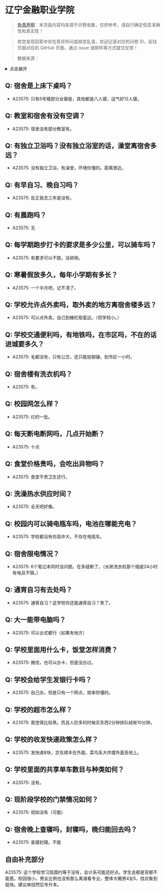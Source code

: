 # 辽宁金融职业学院

> [免责声明](https://colleges.chat/#_3)：本页面内容均来源于问卷收集，仅供参考，请自行确定信息准确性和真实性！

> 若您发现回答中存在答非所问或胡言乱语，欢迎记录对应的问卷 ID，前往页面对应的 GitHub 页面，通过 issue 或邮件等方式提交反馈！

> 数据来源：

<details><summary>点击展开</summary>
<ul>
<li>A23575: 匿名 (2024 年 06 月)</li>
</ul>
</details>

## Q: 宿舍是上床下桌吗？

- A23575: 只有5号楼部分女寝是，其他都是八人寝，运气好12人寝。

## Q: 教室和宿舍有没有空调？

- A23575: 宿舍没有部分教室有。

## Q: 有独立卫浴吗？没有独立浴室的话，澡堂离宿舍多远？

- A23575: 没有独立卫浴，有澡堂，环境你懂的。距离很近。

## Q: 有早自习、晚自习吗？

- A23575: 反正我念三年是没有。

## Q: 有晨跑吗？

- A23575: 无

## Q: 每学期跑步打卡的要求是多少公里，可以骑车吗？

- A23575: 有要求可以不跑，没卵用。

## Q: 寒暑假放多久，每年小学期有多长？

- A23575: 一个半月吧，记不清了。

## Q: 学校允许点外卖吗，取外卖的地方离宿舍楼多远？

- A23575: 可以点外卖。自己到栅栏取蛮远。（但学校小。）

## Q: 学校交通便利吗，有地铁吗，在市区吗，不在的话进城要多久？

- A23575: 毛都没有，只有公交，还只能投钢镚，到市区一小时。

## Q: 宿舍楼有洗衣机吗？

- A23575: 有。

## Q: 校园网怎么样？

- A23575: 烂的一批。

## Q: 每天断电断网吗，几点开始断？

- A23575: 十点

## Q: 食堂价格贵吗，会吃出异物吗？

- A23575: 食堂不贵卫生还行。

## Q: 洗澡热水供应时间？

- A23575: 全天吧好像。

## Q: 校园内可以骑电瓶车吗，电池在哪能充电？

- A23575: 学校都没有你高中大，不存在电瓶车。

## Q: 宿舍限电情况？

- A23575: 6个笔记本同时没问题。在多就断了。（水房洗衣机那个插座24小时有电且不限。）

## Q: 通宵自习有去处吗？

- A23575: 通宵自习？这学校你还能通宵自习？笑了。

## Q: 大一能带电脑吗？

- A23575: 可以台式都行（如果有地方）

## Q: 学校里面用什么卡，饭堂怎样消费？

- A23575: 微信，也可以办卡，但是没办过。

## Q: 学校会给学生发银行卡吗？

- A23575: 自己办，但是只有一个网点，效率你懂的。

## Q: 学校的超市怎么样？

- A23575: 我觉得比较黑。而且人巨多的时候买东西2分钟排队结账10分钟。

## Q: 学校的收发快递政策怎么样？

- A23575: 发快递8块，京东顺丰在外面，菜鸟系大件摆外面丢地上。

## Q: 学校里面的共享单车数目与种类如何？

- A23575: 没有。

## Q: 现阶段学校的门禁情况如何？

- A23575: 视如没有（可能）

## Q: 宿舍晚上查寝吗，封寝吗，晚归能回去吗？

- A23575: 查寝封寝。不能

## 自由补充部分

A23575: 这个学校学习氛围约等于没有，会计系可能还好点。学生会都是官都不能惹。校园很小。男女比例也没有那么离谱看专业，整体大概男4女5，找对象到挺快。建议单招然后专升本。